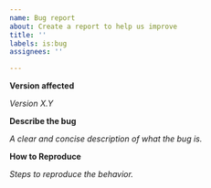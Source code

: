 ```yaml
---
name: Bug report
about: Create a report to help us improve
title: ''
labels: is:bug
assignees: ''

---
```


**Version affected**

_Version X.Y_

**Describe the bug**

_A clear and concise description of what the bug is._

**How to Reproduce**

_Steps to reproduce the behavior._
